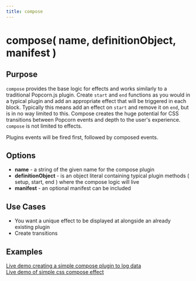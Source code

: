 ```yaml
---
title: compose
---
```

# compose( name, definitionObject, manifest ) #

## Purpose ##

`compose` provides the base logic for effects and works similarly to a traditional Popcorn.js plugin. Create `start` and `end` functions as you would in a typical plugin and add an appropriate effect that will be triggered in each block. Typically this means add an effect on `start` and remove it on `end`, but is in no way limited to this. Compose creates the huge potential for CSS transitions between Popcorn events and depth to the user's experience. `compose` is not limited to effects.

Plugins events will be fired first, followed by composed events.

## Options ##

* **name** - a string of the given name for the compose plugin
* **definitionObject** -  is an object literal containing typical plugin methods ( setup, start, end ) where the compose logic will live
* **manifest** - an optional manifest can be included

## Use Cases ##

* You want a unique effect to be displayed at alongside an already existing plugin
* Create transitions

## Examples ##

[Live demo creating a simple compose plugin to log data](http://jsfiddle.net/popcornjs/q4rWE/)</br>
[Live demo of simple css compose effect](http://jsfiddle.net/popcornjs/jHL9m/)
